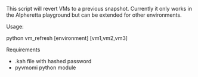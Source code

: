 This script will revert VMs to a previous snapshot.  Currently it only works in 
the Alpheretta playground but can be extended for other environments.

Usage:

python vm_refresh [environment] [vm1,vm2,vm3]


Requirements
- .kah file with hashed password
- pyvmomi python module
